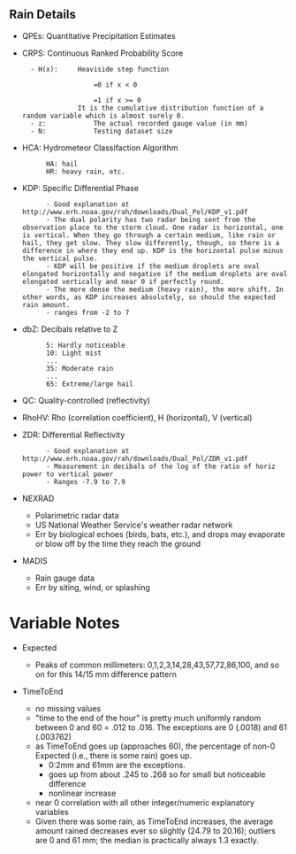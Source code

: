 Rain Details
------------

- QPEs: 	Quantitative Precipitation Estimates

- CRPS: 	Continuous Ranked Probability Score

		- H(x):		Heaviside step function

						=0 if x < 0

						=1 if x >= 0
					It is the cumulative distribution function of a random variable which is almost surely 0.
		- z:			The actual recorded gauge value (in mm)
		- N:			Testing dataset size

- HCA:	Hydrometeor Classifaction Algorithm

			HA: hail
			HR: heavy rain, etc.

- KDP:	Specific Differential Phase

			- Good explanation at http://www.erh.noaa.gov/rah/downloads/Dual_Pol/KDP_v1.pdf
			- The dual polarity has two radar being sent from the observation place to the storm cloud. One radar is horizontal, one is vertical. When they go through a certain medium, like rain or hail, they get slow. They slow differently, though, so there is a difference in where they end up. KDP is the horizontal pulse minus the vertical pulse.
			- KDP will be positive if the medium droplets are oval elongated horizontally and negative if the medium droplets are oval elongated vertically and near 0 if perfectly round.
			- The more dense the medium (heavy rain), the more shift. In other words, as KDP increases absolutely, so should the expected rain amount.
			- ranges from -2 to 7

- dbZ:	Decibals relative to Z

			5: Hardly noticeable
			10: Light mist
			...
			35: Moderate rain
			...
			65: Extreme/large hail

- QC:		Quality-controlled (reflectivity)

- RhoHV: 	Rho (correlation coefficient), H (horizontal), V (vertical)

- ZDR:	Differential Reflectivity

			- Good explanation at http://www.erh.noaa.gov/rah/downloads/Dual_Pol/ZDR_v1.pdf
			- Measurement in decibals of the log of the ratio of horiz power to vertical power
			- Ranges -7.9 to 7.9

- NEXRAD

	- Polarimetric radar data
	- US National Weather Service's weather radar network
	- Err by biological echoes (birds, bats, etc.), and drops may evaporate or blow off by the time they reach the ground

- MADIS

	- Rain gauge data
	- Err by siting, wind, or splashing

Variable Notes
==============
- Expected
	- Peaks of common millimeters: 0,1,2,3,14,28,43,57,72,86,100, and so on for this 14/15 mm difference pattern

- TimeToEnd
	- no missing values
	- "time to the end of the hour" is pretty much uniformly random between 0 and 60 = .012 to .016. The exceptions are 0 (.0018) and 61 (.003762)
	- as TimeToEnd goes up (approaches 60), the percentage of non-0 Expected (i.e., there is some rain) goes up.
		- 0:2mm and 61mm are the exceptions.
		- goes up from about .245 to .268 so for small but noticeable difference
		- nonlinear increase
	- near 0 correlation with all other integer/numeric explanatory variables
	- Given there was some rain, as TimeToEnd increases, the average amount rained decreases ever so slightly (24.79 to 20.16); outliers are 0 and 61 mm; the median is practically always 1.3 exactly.